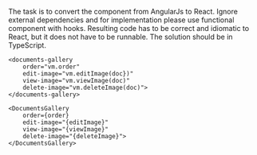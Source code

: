 The task is to convert the component from AngularJs to React. Ignore external dependencies and for implementation please use functional component with hooks. Resulting code has to be correct and idiomatic to React, but it does not have to be runnable. The solution should be in TypeScript.

```
<documents-gallery
    order="vm.order"
    edit-image="vm.editImage(doc})" 
    view-image="vm.viewImage(doc)" 
    delete-image="vm.deleteImage(doc)">
</documents-gallery>
```


```
<DocumentsGallery
    order={order}
    edit-image="{editImage}" 
    view-image="{viewImage}" 
    delete-image="{deleteImage}">
</DocumentsGallery>
```
